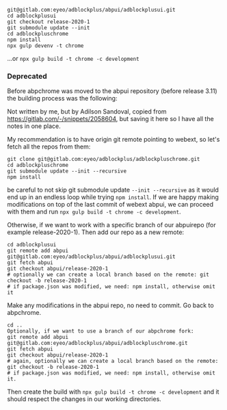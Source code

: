 ```
git@gitlab.com:eyeo/adblockplus/abpui/adblockplusui.git
cd adblockplusui
git checkout release-2020-1
git submodule update --init
cd adblockpluschrome
npm install
npx gulp devenv -t chrome
```

...or `npx gulp build -t chrome -c development`

### Deprecated

Before abpchrome was moved to the abpui repository (before release 3.11) the building process was the following:

Not written by me, but by Adilson Sandoval, copied from https://gitlab.com/-/snippets/2058604, but saving it here so I have all the notes in one place.

My recommendation is to have origin git remote pointing to webext, so let's fetch all the repos from them:

```
git clone git@gitlab.com:eyeo/adblockplus/adblockpluschrome.git
cd adblockpluschrome
git submodule update --init --recursive
npm install
```

be careful to not skip git submodule update `--init --recursive` as it would end up in an endless loop while trying `npm install`.
If we are happy making modifications on top of the last commit of webext abpui, we can proceed with them and run `npx gulp build -t chrome -c development`.

Otherwise, if we want to work with a specific branch of our abpuirepo (for example release-2020-1). Then add our repo as a new remote:

```
cd adblockplusui
git remote add abpui git@gitlab.com:eyeo/adblockplus/abpui/adblockplusui.git
git fetch abpui
git checkout abpui/release-2020-1
# optionally we can create a local branch based on the remote: git checkout -b release-2020-1
# if package.json was modified, we need: npm install, otherwise omit it
```

Make any modifications in the abpui repo, no need to commit.
Go back to abpchrome.

```
cd ..
Optionally, if we want to use a branch of our abpchrome fork:
git remote add abpui git@gitlab.com:eyeo/adblockplus/abpui/adblockpluschrome.git
git fetch abpui
git checkout abpui/release-2020-1
# again, optionally we can create a local branch based on the remote: git checkout -b release-2020-1
# if package.json was modified, we need: npm install, otherwise omit it.
```

Then create the build with `npx gulp build -t chrome -c development` and it should respect the changes in our working directories.
